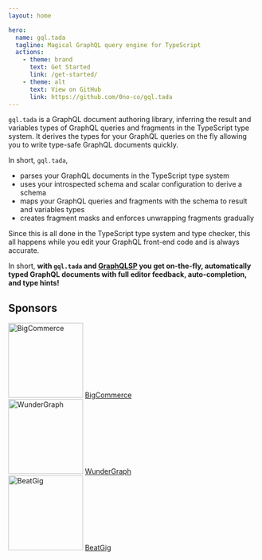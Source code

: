 ```yaml
---
layout: home

hero:
  name: gql.tada
  tagline: Magical GraphQL query engine for TypeScript
  actions:
    - theme: brand
      text: Get Started
      link: /get-started/
    - theme: alt
      text: View on GitHub
      link: https://github.com/0no-co/gql.tada
---
```


`gql.tada` is a GraphQL document authoring library, inferring the result and variables types
of GraphQL queries and fragments in the TypeScript type system. It derives the types for your
GraphQL queries on the fly allowing you to write type-safe GraphQL documents quickly.

In short, `gql.tada`,

- parses your GraphQL documents in the TypeScript type system
- uses your introspected schema and scalar configuration to derive a schema
- maps your GraphQL queries and fragments with the schema to result and variables types
- creates fragment masks and enforces unwrapping fragments gradually

Since this is all done in the TypeScript type system and type checker, this all happens
while you edit your GraphQL front-end code and is always accurate.

In short, **with `gql.tada` and [GraphQLSP](https://github.com/0no-co/graphqlsp) you get on-the-fly, automatically typed GraphQL documents
with full editor feedback, auto-completion, and type hints!**

## Sponsors

<div class="sponsor-item">
  <img src="https://avatars.githubusercontent.com/u/186342?s=200&v=4" width="150" alt="BigCommerce"/>
  <a href="https://bigcommerce.com/" rel="noopener noreferrer nofollow sponsored" target="_blank">BigCommerce</a>
</div>

<div class="sponsor-item">
  <img src="https://avatars.githubusercontent.com/u/64281914?s=200&v=4" width="150" alt="WunderGraph"/>
  <a href="https://wundergraph.com/" rel="noopener noreferrer nofollow sponsored" target="_blank">WunderGraph</a>
</div>

<div class="sponsor-item">
  <img src="https://avatars.githubusercontent.com/u/51333382?s=200&v=4" width="150" alt="BeatGig"/>
  <a href="https://beatgig.com/" rel="noopener noreferrer nofollow sponsored" target="_blank">BeatGig</a>
</div>
